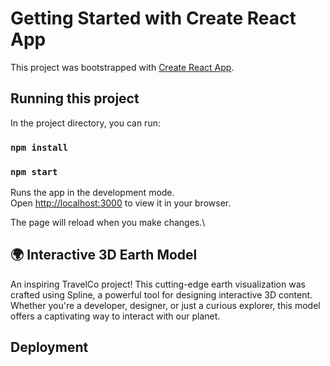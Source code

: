 # Getting Started with Create React App

This project was bootstrapped with [Create React App](https://github.com/facebook/create-react-app).

## Running this project

In the project directory, you can run:

### `npm install`
### `npm start`

Runs the app in the development mode.\
Open [http://localhost:3000](http://localhost:3000) to view it in your browser.

The page will reload when you make changes.\

## 🌍 Interactive 3D Earth Model

An inspiring TravelCo project! This cutting-edge earth visualization was crafted using Spline, a powerful tool for designing interactive 3D content. Whether you're a developer, designer, or just a curious explorer, this model offers a captivating way to interact with our planet.

## Deployment

